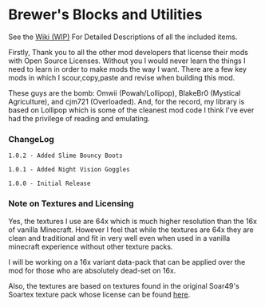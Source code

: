 # Brewer's Blocks and Utilities

See the [Wiki (WIP)](https://github.com/BrewingCoder/BrewBlocks/wiki) For Detailed Descriptions of all the included items.

Firstly, Thank you to all the other mod developers that license their mods with Open Source
Licenses.  Without you I would never learn the things I need to learn in order to make mods the
way I want.  There are a few key mods in which I scour,copy,paste and revise when building this mod.

These guys are the bomb: Omwii (Powah/Lollipop), 
BlakeBr0 (Mystical Agriculture), and cjm721 (Overloaded). And, for the record,
 my library is based on Lollipop which is some of the cleanest mod code I think I've ever had the privilege of reading and emulating.
 
 ### ChangeLog

`1.0.2 - Added Slime Bouncy Boots`
 
`1.0.1 - Added Night Vision Goggles`

`1.0.0 - Initial Release ` 
  
  ### Note on Textures and Licensing
  Yes, the textures I use are 64x which is much higher resolution than the 16x of vanilla Minecraft.  However 
  I feel that while the textures are 64x they are clean and traditional and fit in 
  very well even when used in a vanilla minecraft experience without other texture packs.  
  
  I will be working on a 16x variant data-pack that can be applied over the mod for those who
  are absolutely dead-set on 16x.
  
  Also, the textures are based on textures found in the original Soar49's Soartex texture pack
  whose license can be found [here](https://soartex.net/license/).

